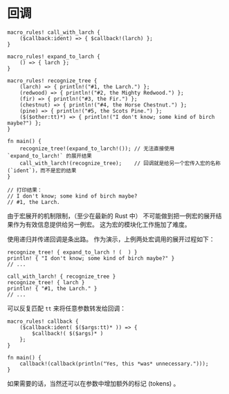 # 回调

```rust,editable
macro_rules! call_with_larch {
    ($callback:ident) => { $callback!(larch) };
}

macro_rules! expand_to_larch {
    () => { larch };
}

macro_rules! recognize_tree {
    (larch) => { println!("#1, the Larch.") };
    (redwood) => { println!("#2, the Mighty Redwood.") };
    (fir) => { println!("#3, the Fir.") };
    (chestnut) => { println!("#4, the Horse Chestnut.") };
    (pine) => { println!("#5, the Scots Pine.") };
    ($($other:tt)*) => { println!("I don't know; some kind of birch maybe?") };
}

fn main() {
    recognize_tree!(expand_to_larch!()); // 无法直接使用 `expand_to_larch!` 的展开结果
    call_with_larch!(recognize_tree);    // 回调就是给另一个宏传入宏的名称 (`ident`)，而不是宏的结果
}

// 打印结果：
// I don't know; some kind of birch maybe?
// #1, the Larch.
```

由于宏展开的机制限制，（至少在最新的 Rust 中）
不可能做到把一例宏的展开结果作为有效信息提供给另一例宏。
这为宏的模块化工作施加了难度。

使用递归并传递回调是条出路。
作为演示，上例两处宏调用的展开过程如下：

```rust,ignore
recognize_tree! { expand_to_larch ! (  ) }
println! { "I don't know; some kind of birch maybe?" }
// ...

call_with_larch! { recognize_tree }
recognize_tree! { larch }
println! { "#1, the Larch." }
// ...
```

可以反复匹配 `tt` 来将任意参数转发给回调：

```rust,editable
macro_rules! callback {
    ($callback:ident( $($args:tt)* )) => {
        $callback!( $($args)* )
    };
}

fn main() {
    callback!(callback(println("Yes, this *was* unnecessary.")));
}
```

如果需要的话，当然还可以在参数中增加额外的标记 (tokens) 。

